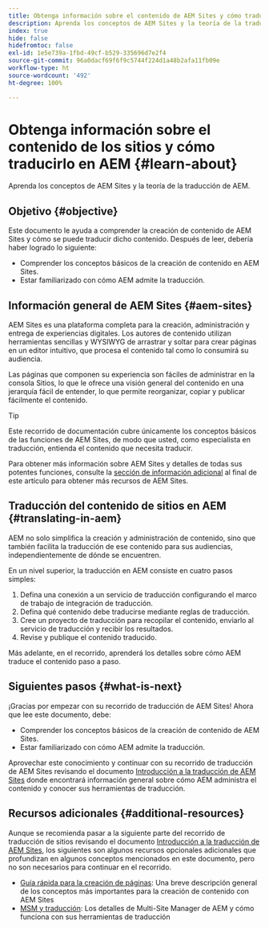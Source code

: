 ```yaml
---
title: Obtenga información sobre el contenido de AEM Sites y cómo traducirlo en AEM
description: Aprenda los conceptos de AEM Sites y la teoría de la traducción de AEM.
index: true
hide: false
hidefromtoc: false
exl-id: 1e5e739a-1fbd-49cf-b529-335696d7e2f4
source-git-commit: 96a0dacf69f6f9c5744f224d1a48b2afa11fb09e
workflow-type: ht
source-wordcount: '492'
ht-degree: 100%

---
```


# Obtenga información sobre el contenido de los sitios y cómo traducirlo en AEM {#learn-about}

Aprenda los conceptos de AEM Sites y la teoría de la traducción de AEM.

## Objetivo {#objective}

Este documento le ayuda a comprender la creación de contenido de AEM Sites y cómo se puede traducir dicho contenido. Después de leer, debería haber logrado lo siguiente:

* Comprender los conceptos básicos de la creación de contenido en AEM Sites.
* Estar familiarizado con cómo AEM admite la traducción.

## Información general de AEM Sites {#aem-sites}

AEM Sites es una plataforma completa para la creación, administración y entrega de experiencias digitales. Los autores de contenido utilizan herramientas sencillas y WYSIWYG de arrastrar y soltar para crear páginas en un editor intuitivo, que procesa el contenido tal como lo consumirá su audiencia.

Las páginas que componen su experiencia son fáciles de administrar en la consola Sitios, lo que le ofrece una visión general del contenido en una jerarquía fácil de entender, lo que permite reorganizar, copiar y publicar fácilmente el contenido.

>[!TIP]
>
>Este recorrido de documentación cubre únicamente los conceptos básicos de las funciones de AEM Sites, de modo que usted, como especialista en traducción, entienda el contenido que necesita traducir.
>
>Para obtener más información sobre AEM Sites y detalles de todas sus potentes funciones, consulte la [sección de información adicional](#additional-information) al final de este artículo para obtener más recursos de AEM Sites.

## Traducción del contenido de sitios en AEM {#translating-in-aem}

AEM no solo simplifica la creación y administración de contenido, sino que también facilita la traducción de ese contenido para sus audiencias, independientemente de dónde se encuentren.

En un nivel superior, la traducción en AEM consiste en cuatro pasos simples:

1. Defina una conexión a un servicio de traducción configurando el marco de trabajo de integración de traducción.
1. Defina qué contenido debe traducirse mediante reglas de traducción.
1. Cree un proyecto de traducción para recopilar el contenido, enviarlo al servicio de traducción y recibir los resultados.
1. Revise y publique el contenido traducido.


Más adelante, en el recorrido, aprenderá los detalles sobre cómo AEM traduce el contenido paso a paso.

## Siguientes pasos {#what-is-next}

¡Gracias por empezar con su recorrido de traducción de AEM Sites! Ahora que lee este documento, debe:

* Comprender los conceptos básicos de la creación de contenido de AEM Sites.
* Estar familiarizado con cómo AEM admite la traducción.

Aprovechar este conocimiento y continuar con su recorrido de traducción de AEM Sites revisando el documento [Introducción a la traducción de AEM Sites](getting-started.md) donde encontrará información general sobre cómo AEM administra el contenido y conocer sus herramientas de traducción.

## Recursos adicionales {#additional-resources}

Aunque se recomienda pasar a la siguiente parte del recorrido de traducción de sitios revisando el documento [Introducción a la traducción de AEM Sites,](getting-started.md) los siguientes son algunos recursos opcionales adicionales que profundizan en algunos conceptos mencionados en este documento, pero no son necesarios para continuar en el recorrido.

* [Guía rápida para la creación de páginas](/help/sites-cloud/authoring/getting-started/quick-start.md): Una breve descripción general de los conceptos más importantes para la creación de contenido con AEM Sites
* [MSM y traducción](/help/sites-cloud/administering/msm-and-translation.md): Los detalles de Multi-Site Manager de AEM y cómo funciona con sus herramientas de traducción
